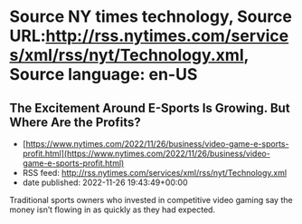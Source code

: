 # Source NY times technology, Source URL:http://rss.nytimes.com/services/xml/rss/nyt/Technology.xml, Source language: en-US

## The Excitement Around E-Sports Is Growing. But Where Are the Profits?
 - [https://www.nytimes.com/2022/11/26/business/video-game-e-sports-profit.html](https://www.nytimes.com/2022/11/26/business/video-game-e-sports-profit.html)
 - RSS feed: http://rss.nytimes.com/services/xml/rss/nyt/Technology.xml
 - date published: 2022-11-26 19:43:49+00:00

Traditional sports owners who invested in competitive video gaming say the money isn’t flowing in as quickly as they had expected.
